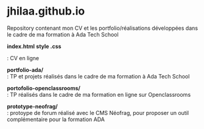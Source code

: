 # jhilaa.github.io
Repository contenant mon CV et les portfolio/réalisations développées dans le cadre de ma formation à Ada Tech School

__index.html__
__style .css__

 : CV en ligne

__portfolio-ada/__  
 : TP et projets réalisés dans le cadre de ma formation à Ada Tech School

__portofolio-openclassrooms/__  
 : TP réalisés dans le cadre de ma formation en ligne sur Openclassrooms

__prototype-neofrag/__  
 : protoype de forum réalisé avec le CMS Néofrag, pour proposer un outil complémentaire pour la formation ADA

